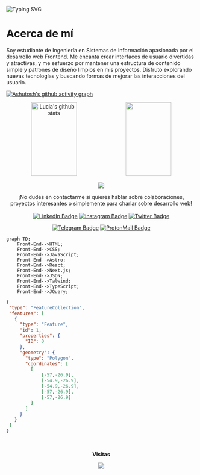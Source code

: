 
![Typing SVG](https://readme-typing-svg.herokuapp.com/?color=ff007f&size=35&center=true&vCenter=true&width=1000&lines=Hello,+I+am+Lucia!)
<h1>Acerca de mí</h1>
Soy estudiante de Ingeniería en Sistemas de Información apasionada por el desarrollo web Frontend. Me encanta crear interfaces de usuario divertidas y atractivas, y me esfuerzo por mantener una estructura de contenido simple y patrones de diseño limpios en mis proyectos. Disfruto explorando nuevas tecnologías y buscando formas de mejorar las interacciones del usuario.


<!----------------------------------------------------------------------------------------------->
[![Ashutosh's github activity graph](https://github-readme-activity-graph.vercel.app/graph?username=luciabz&bg_color=0d1117&color=ff007f&line=00b3ff&point=f9fafa&area=true&hide_border=true)](https://github.com/ashutosh00710/github-readme-activity-graph)


<div align="center">  
  <img width="49%" height="195px" src="https://github-readme-stats.vercel.app/api?username=luciabz&show_icons=true&count_private=true&hide_border=true&title_color=ff007f&icon_color=ff007f&text_color=c9d1d9&bg_color=0d1117" alt="Lucia's github stats" /> 
  
  <img width="49%" height="195px" src="https://github-readme-stats.vercel.app/api/top-langs/?username=luciabz&layout=compact&hide_border=true&title_color=ff007f&text_color=ff007f&bg_color=0d1117" />
</div> 

<!--------------------------------------------------------------------------------------------->
<p align="center">
 <img  src="https://github-readme-streak-stats.herokuapp.com?user=luciabz&theme=tokyonight_duo&hide_border=true"
</p>
<!-------------------------------------------------------------------------------------------------->
<p align="center"> ¡No dudes en contactarme si quieres hablar sobre colaboraciones, proyectos interesantes o simplemente para charlar sobre desarrollo web!
    <br/><br/><a href="https://www.linkedin.com/in/lucia-b-324a4927a" target="_blank"><img src="https://img.shields.io/badge/-LinkedIn-0A0A0B?logo=linkedin&style=for-the-badge&logoColor=white" alt="LinkedIn Badge" /></a>
    <a href="https://www.instagram.com/lucia_benitez.1/" target="_blank"><img src="https://img.shields.io/badge/-Instagram-0A0A0B?logo=instagram&style=for-the-badge&logoColor=white" alt="Instagram Badge" /></a>
    <a href="https://twitter.com/luciaabtz" target="_blank"><img src="https://img.shields.io/badge/-Twitter-0A0A0B?logo=twitter&style=for-the-badge&logoColor=white" alt="Twitter Badge" /></a>
</p>
<p align="center"><a href="https://t.me/👽" target="_blank"><img src="https://img.shields.io/badge/-Telegram-0A0A0B?logo=telegram&style=for-the-badge&logoColor=white" alt="Telegram Badge" /></a>
    <a href="luciiabz.465@gmail.com" target="_blank"><img src="https://img.shields.io/badge/-ProtonMail-0A0A0B?logo=protonmail&style=for-the-badge&logoColor=white" alt="ProtonMail Badge" /></a>
<p/>

<!----------------------------------------------------------------------------------------------------------->
```mermaid
graph TD;
    Front-End-->HTML;
    Front-End-->CSS;
    Front-End-->JavaScript;
    Front-End-->Astro;
    Front-End-->React;
    Front-End-->Next.js;
    Front-End-->JSON;
    Front-End-->Talwind;
    Front-End-->TypeScript;
    Front-End-->JQuery;
```
```geojson
{
 "type": "FeatureCollection",
 "features": [
   {
     "type": "Feature",
     "id": 1,
     "properties": {
       "ID": 0
     },
     "geometry": {
       "type": "Polygon",
       "coordinates": [
         [
             [-57,-26.9],
             [-54.9,-26.9],
             [-54.9,-26.9],
             [-57,-26.9],
             [-57,-26.9]
         ]
       ]
     }
   }
 ]
}
```
<div align="center">
<br><p align="centre"><b>Visitas</b></p>  
<p align="center"><img align="center" src="https://profile-counter.glitch.me/{luciabz}/count.svg" /></p> 
<br>
</div>

